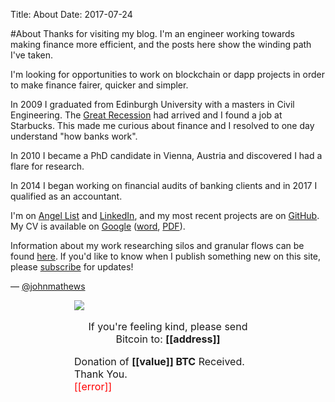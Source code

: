 Title: About
Date: 2017-07-24

#About
Thanks for visiting my blog. I'm an engineer working towards making finance more efficient, and the posts here show the winding path I've taken. 

I'm looking for opportunities to work on blockchain or dapp projects in order to make finance fairer, quicker and simpler.

In 2009 I graduated from Edinburgh University with a masters in Civil Engineering. The  [Great Recession](https://en.wikipedia.org/wiki/Great_Recession) had arrived and I found a job at Starbucks. This made me curious about finance and I resolved to one day understand "how banks work". 

In 2010 I became a PhD candidate in Vienna, Austria and discovered I had a flare for research. 

In 2014 I began working on financial audits of banking clients and in 2017 I qualified as an accountant.  

I'm on [Angel List](https://angel.co/john-mathews-3) and [LinkedIn](https://www.linkedin.com/in/johnmathews1), and my most recent projects are on [GitHub](http://www.github.com/johnmathews). My CV is available on [Google](https://drive.google.com/file/d/0B2dxj_prWJiwT09OS1lBN0hwa3M/view?usp=sharing) ([word]({attach}/documents/John_Mathews_CV.docx), [PDF]({attach}/documents/John_Mathews_CV.pdf)).

Information about my work researching silos and granular flows can be found [here]({filename}../articles/silos.md). If you'd like to know when I publish something new on this site, please [subscribe]({filename}../pages/subscribe.md) for updates! 

— [@johnmathews](http://twitter.com/johnmathews)


<div style="font-size:16px;margin:0 auto;width:300px" class="blockchain-btn"
     data-address="1LXTB9WssALLvHAnk2LqH2PfcvPxbqo6yA"
     data-shared="false">
    <div class="blockchain stage-begin">
        <img src="https://blockchain.info/Resources/buttons/donate_64.png"/>
    </div>
    <div class="blockchain stage-ready">
         <p align="center">If you're feeling kind, please send Bitcoin to: <b>[[address]]</b></p>
         <p align="center" class="qr-code"></p>
    </div>
    <div class="blockchain stage-paid">
         Donation of <b>[[value]] BTC</b> Received. Thank You.
    </div>
    <div class="blockchain stage-error">
        <font color="red">[[error]]</font>
    </div>
</div>
